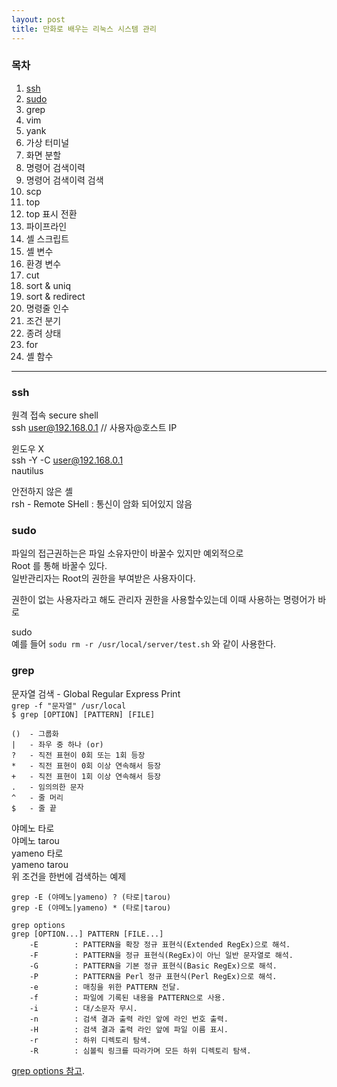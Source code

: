 ```yaml
---
layout: post
title: 만화로 배우는 리눅스 시스템 관리
---
```


### 목차
1. [ssh](#ssh)
2. [sudo](#sudo)
3. grep
4. vim
5. yank
6. 가상 터미널
7. 화면 분할
8. 명령어 검색이력
9. 명령어 검색이력 검색
10. scp
11. top
12. top 표시 전환
13. 파이프라인
14. 셸 스크립트
15. 셸 변수
16. 환경 변수
17. cut
18. sort & uniq
19. sort & redirect
20. 명령줄 인수
21. 조건 분기
22. 종려 상태
23. for
24. 셸 함수

---
### ssh
원격 접속 secure shell  
ssh user@192.168.0.1 // 사용자@호스트 IP

윈도우  X  
ssh -Y -C user@192.168.0.1  
nautilus

안전하지 않은 셸  
rsh - Remote SHell : 통신이 암화 되어있지 않음



### sudo
파일의 접근권하는은 파일 소유자만이 바꿀수 있지만 예외적으로  
Root 를 통해 바꿀수 있다.  
일반관리자는 Root의 권한을 부여받은 사용자이다.

권한이 없는 사용자라고 해도 관리자 권한을 사용할수있는데 이때 사용하는 명령어가 바로

sudo  
예를 들어 ``` sodu rm -r /usr/local/server/test.sh ``` 와 같이 사용한다.


### grep
문자열 검색 - Global Regular Express Print  
``grep -f "문자열" /usr/local``  
``$ grep [OPTION] [PATTERN] [FILE]``  

```
()  - 그룹화
|   - 좌우 중 하나 (or)
?   - 직전 표현이 0회 또는 1회 등장
*   - 직전 표현이 0회 이상 연속해서 등장
+   - 직전 표현이 1회 이상 연속해서 등장
.   - 임의의한 문자
^   - 줄 머리
$   - 줄 끝
```

야메노 타로   
야메노 tarou  
yameno 타로  
yameno tarou  
위 조건을 한번에 검색하는 예제

```
grep -E (야메노|yameno) ? (타로|tarou)
grep -E (야메노|yameno) * (타로|tarou)
```
```
grep options
grep [OPTION...] PATTERN [FILE...]
    -E        : PATTERN을 확장 정규 표현식(Extended RegEx)으로 해석.
    -F        : PATTERN을 정규 표현식(RegEx)이 아닌 일반 문자열로 해석.
    -G        : PATTERN을 기본 정규 표현식(Basic RegEx)으로 해석.
    -P        : PATTERN을 Perl 정규 표현식(Perl RegEx)으로 해석.
    -e        : 매칭을 위한 PATTERN 전달.
    -f        : 파일에 기록된 내용을 PATTERN으로 사용.
    -i        : 대/소문자 무시.
    -n        : 검색 결과 출력 라인 앞에 라인 번호 출력.
    -H        : 검색 결과 출력 라인 앞에 파일 이름 표시.
    -r        : 하위 디렉토리 탐색.
    -R        : 심볼릭 링크를 따라가며 모든 하위 디렉토리 탐색.
```
[grep options 참고](http://www.google.co.kr).
